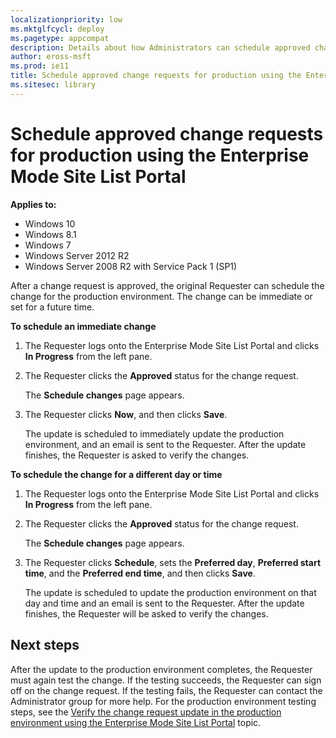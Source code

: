 ```yaml
---
localizationpriority: low
ms.mktglfcycl: deploy
ms.pagetype: appcompat
description: Details about how Administrators can schedule approved change requests for production in the Enterprise Mode Site List Portal.
author: eross-msft
ms.prod: ie11
title: Schedule approved change requests for production using the Enterprise Mode Site List Portal (Internet Explorer 11 for IT Pros)
ms.sitesec: library
---
```


# Schedule approved change requests for production using the Enterprise Mode Site List Portal

**Applies to:**

-   Windows 10
-   Windows 8.1
-   Windows 7
-   Windows Server 2012 R2
-   Windows Server 2008 R2 with Service Pack 1 (SP1)

After a change request is approved, the original Requester can schedule the change for the production environment. The change can be immediate or set for a future time.

**To schedule an immediate change**
1. The Requester logs onto the Enterprise Mode Site List Portal and clicks **In Progress** from the left pane.

2. The Requester clicks the **Approved** status for the change request.

   The **Schedule changes** page appears.

3. The Requester clicks **Now**, and then clicks **Save**.

   The update is scheduled to immediately update the production environment, and an email is sent to the Requester. After the update finishes, the Requester is asked to verify the changes.


**To schedule the change for a different day or time**
1. The Requester logs onto the Enterprise Mode Site List Portal and clicks **In Progress** from the left pane.

2. The Requester clicks the **Approved** status for the change request.

   The **Schedule changes** page appears.

3. The Requester clicks **Schedule**, sets the **Preferred day**, **Preferred start time**, and the **Preferred end time**, and then clicks **Save**.

   The update is scheduled to update the production environment on that day and time and an email is sent to the Requester. After the update finishes, the Requester will be asked to verify the changes.


## Next steps
After the update to the production environment completes, the Requester must again test the change. If the testing succeeds, the Requester can sign off on the change request. If the testing fails, the Requester can contact the Administrator group for more help. For the production environment testing steps, see the [Verify the change request update in the production environment using the Enterprise Mode Site List Portal](verify-changes-production-enterprise-mode-portal.md) topic.